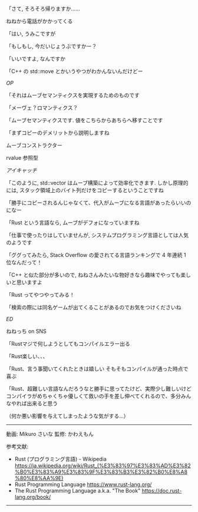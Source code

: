 「さて, そろそろ帰りますか……

ねねから電話がかかってくる

「はい, うみこですが

「もしもし, 今だいじょうぶですかー？

「いいですよ, なんですか

「C++ の std::move とかいうやつがわかんないんだけどー

*OP*

「それはムーブセマンティクスを実現するためのものです

「メーヴェ？ロマンティクス？

「ムーブセマンティクスです. 値をこちらからあちらへ移すことです

「まずコピーのデメリットから説明しますね

ムーブコンストラクター

rvalue 参照型

*アイキャッチ*

「このように, std::vector はムーブ構築によって効率化できます. しかし原理的には, スタック領域上のバイト列だけをコピーするということですね

「勝手にコピーされるんじゃなくて、代入がムーブになる言語があったらいいのになー

「Rust という言語なら, ムーブがデフォになっていますね

「仕事で使ったりはしていませんが, システムプログラミング言語としては人気のようです

「ググってみたら, Stack Overflow の愛されてる言語ランキングで 4 年連続 1 位なんだって！

「C++ と似た部分が多いので, ねねさんみたいな物好きなら趣味でやっても楽しいと思いますよ

「Rust ってやつやってみる！

「検索の際には同名ゲームが出てくることがあるのでお気をつけくださいね

*ED*

ねねっち on SNS

「Rustマジで何しようとしてもコンパイルエラー出る

「Rust楽しい、、、

「Rust、言う事聞いてくれたときは嬉しい
そもそもコンパイルが通った時点で喜ぶ

「Rust、超難しい言語なんだろうなと勝手に思ってたけど、実際少し難しいけどコンパイラがめちゃくちゃ優しくて救いの手を差し伸べてくれるので、多分みんなやれば出来ると思う

（何か悪い影響を与えてしまったような気がする…）

---

動画: Mikuro さいな
監修: かわえもん

参考文献:

- Rust (プログラミング言語) - Wikipedia https://ja.wikipedia.org/wiki/Rust_(%E3%83%97%E3%83%AD%E3%82%B0%E3%83%A9%E3%83%9F%E3%83%B3%E3%82%B0%E8%A8%80%E8%AA%9E)
- Rust Programming Language https://www.rust-lang.org/
- The Rust Programming Language a.k.a. "The Book" https://doc.rust-lang.org/book/

---
